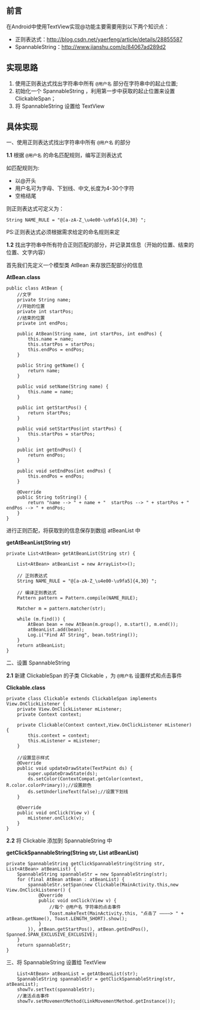 **前言**
--
在Android中使用TextView实现@功能主要需要用到以下两个知识点：

* 正则表达式：http://blog.csdn.net/yaerfeng/article/details/28855587
* SpannableString：http://www.jianshu.com/p/84067ad289d2


**实现思路**
--

1. 使用正则表达式找出字符串中所有 `@用户名` 部分在字符串中的起止位置;
2. 初始化一个 SpannableString ，利用第一步中获取的起止位置来设置 ClickableSpan；
3. 将 SpannableString 设置给 TextView

**具体实现**
--

一、使用正则表达式找出字符串中所有 `@用户名` 的部分

**1.1** 根据 `@用户名` 的命名匹配规则，编写正则表达式

如匹配规则为:

* 以@开头
* 用户名可为字母、下划线、中文,长度为4-30个字符
* 空格结尾

则正则表达式可定义为：

`String NAME_RULE = "@[a-zA-Z_\u4e00-\u9fa5]{4,30} ";`

PS:正则表达式必须根据需求给定的命名规则来定

**1.2** 找出字符串中所有符合正则匹配的部分，并记录其信息（开始的位置、结束的位置、文字内容）

首先我们先定义一个模型类 AtBean 来存放匹配部分的信息

**AtBean.class**



	public class AtBean {
    	//文字
    	private String name;
    	//开始的位置
    	private int startPos;
    	//结束的位置
    	private int endPos;

    	public AtBean(String name, int startPos, int endPos) {
       		this.name = name;
        	this.startPos = startPos;
        	this.endPos = endPos;
    	}

    	public String getName() {
        	return name;
    	}

    	public void setName(String name) {
        	this.name = name;
    	}

    	public int getStartPos() {
        	return startPos;
    	}

    	public void setStartPos(int startPos) {
        	this.startPos = startPos;
    	}

   		public int getEndPos() {
        	return endPos;
    	}

    	public void setEndPos(int endPos) {
        	this.endPos = endPos;
    	}

    	@Override
    	public String toString() {
        	return "name --> " + name + "  startPos --> " + startPos + "  endPos --> " + endPos;
    	}
	}


进行正则匹配，将获取到的信息保存到数组 atBeanList 中

**getAtBeanList(String str)**

    private List<AtBean> getAtBeanList(String str) {

        List<AtBean> atBeanList = new ArrayList<>();

		// 正则表达式
        String NAME_RULE = "@[a-zA-Z_\u4e00-\u9fa5]{4,30} ";

        // 编译正则表达式
        Pattern pattern = Pattern.compile(NAME_RULE);

        Matcher m = pattern.matcher(str);

        while (m.find()) {
            AtBean bean = new AtBean(m.group(), m.start(), m.end());
            atBeanList.add(bean);
            Log.i("Find AT String", bean.toString());
        }
        return atBeanList;
    }


二、设置 SpannableString 

**2.1** 新建 ClickableSpan 的子类 Clickable ，为  `@用户名` 设置样式和点击事件

**Clickable.class**

    private class Clickable extends ClickableSpan implements View.OnClickListener {
        private View.OnClickListener mListener;
        private Context context;

        private Clickable(Context context,View.OnClickListener mListener) {
            this.context = context;
            this.mListener = mListener;
        }

        //设置显示样式
        @Override
        public void updateDrawState(TextPaint ds) {
            super.updateDrawState(ds);
            ds.setColor(ContextCompat.getColor(context, R.color.colorPrimary));//设置颜色
            ds.setUnderlineText(false);//设置下划线
        }

        @Override
        public void onClick(View v) {
            mListener.onClick(v);
        }
    }


**2.2** 将 Clickable 添加到 SpannableString 中

**getClickSpannableString(String str, List<AtBean> atBeanList)**

    private SpannableString getClickSpannableString(String str, List<AtBean> atBeanList) {
        SpannableString spannableStr = new SpannableString(str);
        for (final AtBean atBean : atBeanList) {
            spannableStr.setSpan(new Clickable(MainActivity.this,new View.OnClickListener() {
                @Override
                public void onClick(View v) {
                    //每个 @用户名 字符串的点击事件
                    Toast.makeText(MainActivity.this, "点击了 ————> " + atBean.getName(), Toast.LENGTH_SHORT).show();
                }
            }), atBean.getStartPos(), atBean.getEndPos(), Spanned.SPAN_EXCLUSIVE_EXCLUSIVE);
        }
        return spannableStr;
    }

三、将 SpannableString 设置给 TextView

		List<AtBean> atBeanList = getAtBeanList(str);
        SpannableString spannableStr = getClickSpannableString(str, atBeanList);
        showTv.setText(spannableStr);
        //激活点击事件
        showTv.setMovementMethod(LinkMovementMethod.getInstance());